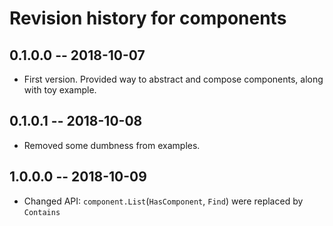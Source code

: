 # Revision history for components

## 0.1.0.0  -- 2018-10-07

* First version. Provided way to abstract and compose components, along with toy example.

## 0.1.0.1  -- 2018-10-08

* Removed some dumbness from examples.

## 1.0.0.0  -- 2018-10-09

* Changed API: `component.List`(`HasComponent`, `Find`) were replaced by `Contains`
